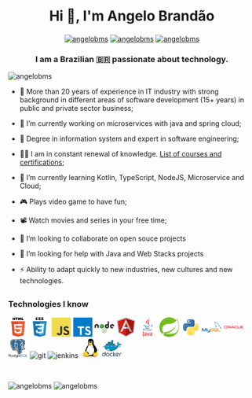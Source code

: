 ### <h1 align="center">Hi 👋, I'm Angelo Brandão</h1>
<p align="center">
<a href="https://dev.to/angelobms" target="blank"><img align="center" src="https://cdn.jsdelivr.net/npm/simple-icons@3.0.1/icons/dev-dot-to.svg" alt="angelobms" height="20" width="20" /></a>
<a href="https://linkedin.com/in/angelobms" target="blank"><img align="center" src="https://cdn.jsdelivr.net/npm/simple-icons@3.0.1/icons/linkedin.svg" alt="angelobms" height="20" width="20" /></a>
<a href=https://codepen.io/angelobms target="blank"><img align="center" src=https://cdn.jsdelivr.net/npm/simple-icons@3.0.1/icons/codepen.svg alt="angelobms" height="20" width="20" /></a>  
<!--
<a href="https://sourcerer.io/angelobms" target="blank"><img align="center" src="https://sourcerer.io/icons/logo-bright.svg" alt="Sourcerer" height="20px" width="20" /></a>  
-->
  
</p>
<h3 align="center">I am a Brazilian 🇧🇷️ passionate about technology.</h3>
<p align="left"> <img src="https://komarev.com/ghpvc/?username=angelobms" alt="angelobms" /> </p>

- 🔭 More than 20 years of experience in IT industry with strong background in different areas of software development (15+ years) in public and private sector business;

- 👷️ I’m currently working on microservices with java and spring cloud;

- 🌱 Degree in information system and expert in software engineering;

- 👨‍💻️ I am in constant renewal of knowledge. [List of courses and certifications](https://github.com/angelobms/list-courses-certifications#readme);

- 🚀️ I’m currently learning Kotlin, TypeScript, NodeJS, Microservice and Cloud;

- 🎮️ Plays video game to have fun;

- 📽️ Watch movies and series in your free time; 

- 👯 I’m looking to collaborate on open souce projects 

- 🤔 I’m looking for help with Java and Web Stacks projects

- ⚡️ Ability to adapt quickly to new industries, new cultures and new technologies. 

##

### Technologies I know

<p align="left">
  <img src="https://github.com/devicons/devicon/blob/master/icons/html5/html5-original-wordmark.svg" alt="html5" width="40" height="40"/>
  <img src="https://github.com/devicons/devicon/blob/master/icons/css3/css3-original-wordmark.svg" alt="css3" width="40" height="40"/>
  <img src="https://github.com/devicons/devicon/blob/master/icons/javascript/javascript-original.svg" alt="javascript" width="40" height="40"/> 
  <img src="https://github.com/devicons/devicon/blob/master/icons/typescript/typescript-original.svg" alt="typescript" width="40" height="40"/>
  <img src="https://github.com/devicons/devicon/blob/master/icons/nodejs/nodejs-original-wordmark.svg" alt="nodejs" width="40" height="40"/> 
  <img src="https://github.com/devicons/devicon/blob/master/icons/angularjs/angularjs-original.svg" alt="angularjs" width="40" height="40"/>    
  <img src="https://github.com/devicons/devicon/blob/master/icons/java/java-original-wordmark.svg" alt="java" width="40" height="40"/> 
  <img src="https://github.com/devicons/devicon/blob/master/icons/spring/spring-original.svg" alt="spring" width="40" height="40"/> 
  <img src="https://github.com/devicons/devicon/blob/master/icons/python/python-original.svg" alt="python" width="40" height="40"/> 
  <img src="https://github.com/devicons/devicon/blob/master/icons/mysql/mysql-original-wordmark.svg" alt="mysql" width="40" height="40"/> 
  <img src="https://github.com/devicons/devicon/blob/master/icons/oracle/oracle-original.svg" alt="oracle" width="40" height="40"/> 
  <img src="https://github.com/devicons/devicon/blob/master/icons/postgresql/postgresql-original-wordmark.svg" alt="postgresql" width="40" height="40"/> 
  <img src="https://www.vectorlogo.zone/logos/git-scm/git-scm-icon.svg" alt="git" width="40" height="40"/> 
  <img src="https://www.vectorlogo.zone/logos/jenkins/jenkins-icon.svg" alt="jenkins" width="40" height="40"/> 
  <img src="https://github.com/devicons/devicon/blob/master/icons/linux/linux-original.svg" alt="linux" width="40" height="40"/> 
  <img src="https://github.com/devicons/devicon/blob/master/icons/docker/docker-original-wordmark.svg" alt="docker" width="40" height="40"/> 
</p>

<p align="left">
<a href="https://sourcerer.io/angelobms"><img src="https://img.shields.io/badge/HTML-111%20commits-orange.svg" alt=""></a> 
<a href="https://sourcerer.io/angelobms"><img src="https://img.shields.io/badge/CSS-87%20commits-orange.svg" alt=""></a> 
<a href="https://sourcerer.io/angelobms"><img src="https://img.shields.io/badge/JavaScript-133%20commits-orange.svg" alt=""></a> 
<a href="https://sourcerer.io/angelobms"><img src="https://img.shields.io/badge/TypeScript-26%20commits-orange.svg" alt=""></a> 
<a href="https://sourcerer.io/angelobms"><img src="https://img.shields.io/badge/Java-92%20commits-orange.svg" alt=""></a> 
<a href="https://sourcerer.io/angelobms"><img src="https://img.shields.io/badge/Python-10%20commits-orange.svg" alt=""></a> 
</p>

<p align="left">
<img src="https://github-readme-stats.vercel.app/api?username=angelobms&show_icons=true" alt="angelobms" />	
<img src="https://github-readme-stats.vercel.app/api/top-langs/?username=angelobms&layout=compact&hide=html" alt="angelobms" />
</p>

